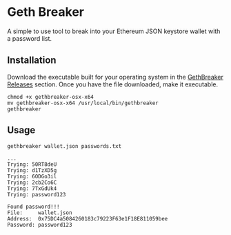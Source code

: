 # Geth Breaker
A simple to use tool to break into your Ethereum JSON keystore wallet with a password list.


## Installation
Download the executable built for your operating system in the [GethBreaker Releases](https://github.com/hunterlong/gethbreaker/releases/latest) section.
Once you have the file downloaded, make it executable.

```
chmod +x gethbreaker-osx-x64
mv gethbreaker-osx-x64 /usr/local/bin/gethbreaker
gethbreaker
```

## Usage
```
gethbreaker wallet.json passwords.txt

...
Trying: 50RT8deU
Trying: d1TzXD5g
Trying: 6ODGo3il
Trying: 2cb2Co6C
Trying: 7TxGdUk4
Trying: password123

Found password!!!
File:     wallet.json
Address:  0x75DC4a5084260183c79223F63e1F18E811059bee
Password: password123
```